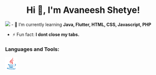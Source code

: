 <h1 align="center">Hi 👋, I'm Avaneesh Shetye!</h1>
<img src = "https://cdn.dribbble.com/users/1162077/screenshots/3848914/programmer.gif"  width="500" >
- 🌱  I’m currently learning <strong> Java, Flutter, HTML, CSS, Javascript, PHP </strong>

- ⚡ Fun fact: **I dont close my tabs.**


<p align="left">
</p>

<h3 align="left">Languages and Tools:</h3>
<p align="left"> <a href="https://www.java.com" target="_blank" rel="noreferrer"> <img src="https://raw.githubusercontent.com/devicons/devicon/master/icons/java/java-original.svg" alt="java" width="40" height="40"/> </a> </p>

